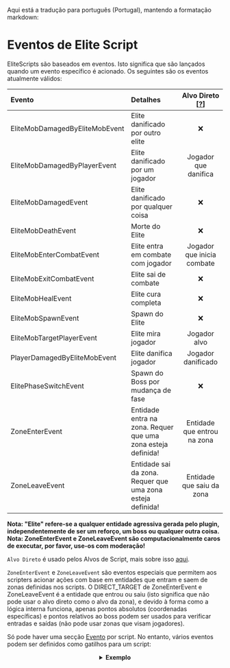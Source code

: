 Aqui está a tradução para português (Portugal), mantendo a formatação markdown:

# Eventos de Elite Script

EliteScripts são baseados em eventos. Isto significa que são lançados quando um evento específico é acionado. Os seguintes são os eventos atualmente válidos:

| Evento                         | Detalhes                                                              | Alvo Direto [[?]($language$/elitemobs/elitescript_targets.md)] |
| :----------------------------- | :-------------------------------------------------------------------- | :-------------------------------------------------------------: |
| EliteMobDamagedByEliteMobEvent | Elite danificado por outro elite                                      |                                ❌                                 |
| EliteMobDamagedByPlayerEvent   | Elite danificado por um jogador                                       |                         Jogador que danifica                      |
| EliteMobDamagedEvent           | Elite danificado por qualquer coisa                                   |                                ❌                                 |
| EliteMobDeathEvent             | Morte do Elite                                                        |                                ❌                                 |
| EliteMobEnterCombatEvent       | Elite entra em combate com jogador                                    |                       Jogador que inicia combate                  |
| EliteMobExitCombatEvent        | Elite sai de combate                                                  |                                ❌                                 |
| EliteMobHealEvent              | Elite cura completa                                                   |                                ❌                                 |
| EliteMobSpawnEvent             | Spawn do Elite                                                        |                                ❌                                 |
| EliteMobTargetPlayerEvent      | Elite mira jogador                                                    |                           Jogador alvo                            |
| PlayerDamagedByEliteMobEvent   | Elite danifica jogador                                                |                         Jogador danificado                          |
| ElitePhaseSwitchEvent          | Spawn do Boss por mudança de fase                                     |                                ❌                                 |
| ZoneEnterEvent                 | Entidade entra na zona. Requer que uma zona esteja definida!          |                  Entidade que entrou na zona                    |
| ZoneLeaveEvent                 | Entidade sai da zona. Requer que uma zona esteja definida!            |                   Entidade que saiu da zona                     |

**Nota: "Elite" refere-se a qualquer entidade agressiva gerada pelo plugin, independentemente de ser um reforço, um boss ou qualquer outra coisa.**
**Nota: ZoneEnterEvent e ZoneLeaveEvent são computacionalmente caros de executar, por favor, use-os com moderação!**

`Alvo Direto` é usado pelos Alvos de Script, mais sobre isso [aqui]($language$/elitemobs/elitescript_targets.md).

`ZoneEnterEvent` e `ZoneLeaveEvent` são eventos especiais que permitem aos scripters acionar ações com base em entidades que entram e saem de zonas definidas nos scripts. O DIRECT_TARGET de ZoneEnterEvent e ZoneLeaveEvent é a entidade que entrou ou saiu (isto significa que não pode usar o alvo direto como o alvo da zona), e devido à forma como a lógica interna funciona, apenas pontos absolutos (coordenadas específicas) e pontos relativos ao boss podem ser usados para verificar entradas e saídas (não pode usar zonas que visam jogadores).

Só pode haver uma secção [Evento]($language$/elitemobs/elitescript_events.md) por script. No entanto, vários eventos podem ser definidos como gatilhos para um script:

<div align="center">

<details>

<summary><b>Exemplo</b></summary>

<div align="left">

```yaml
eliteScript:
  Example:
    Events:
    - EliteMobDamagedByPlayerEvent
    - EliteMobTargetPlayerEvent
    Actions:
    - action: PUSH
      Target:
        targetType: SELF
      vValue: 0,.3,0
    Cooldowns:
      local: 60
      global: 20
```

Este script faria o elite saltar quando atingido por um jogador ou quando mira um jogador.

</div>

</details>

</div>